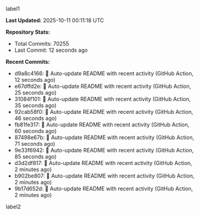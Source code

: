 
label1 
<!-- ACTIVITY_START -->
**Last Updated:** 2025-10-11 00:11:18 UTC

**Repository Stats:**
- Total Commits: 70255
- Last Commit: 12 seconds ago

**Recent Commits:**
- d9a8c4166: 🤖 Auto-update README with recent activity (GitHub Action, 12 seconds ago)
- e67dffd2e: 🤖 Auto-update README with recent activity (GitHub Action, 25 seconds ago)
- 31084f101: 🤖 Auto-update README with recent activity (GitHub Action, 35 seconds ago)
- 92cab58f0: 🤖 Auto-update README with recent activity (GitHub Action, 46 seconds ago)
- fb81fe317: 🤖 Auto-update README with recent activity (GitHub Action, 60 seconds ago)
- 87498e67b: 🤖 Auto-update README with recent activity (GitHub Action, 71 seconds ago)
- 9e33f6942: 🤖 Auto-update README with recent activity (GitHub Action, 85 seconds ago)
- d3d2df817: 🤖 Auto-update README with recent activity (GitHub Action, 2 minutes ago)
- b902be807: 🤖 Auto-update README with recent activity (GitHub Action, 2 minutes ago)
- 9b17d652d: 🤖 Auto-update README with recent activity (GitHub Action, 2 minutes ago)
<!-- ACTIVITY_END -->

label2
